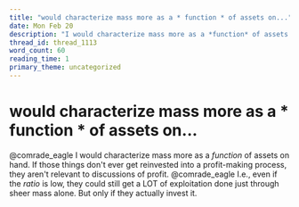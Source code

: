 ```yaml
---
title: "would characterize mass more as a * function * of assets on..."
date: Mon Feb 20
description: "I would characterize mass more as a *function* of assets on hand."
thread_id: thread_1113
word_count: 60
reading_time: 1
primary_theme: uncategorized
---
```


# would characterize mass more as a * function * of assets on...

@comrade_eagle I would characterize mass more as a *function* of assets on hand. If those things don't ever get reinvested into a profit-making process, they aren't relevant to discussions of profit. @comrade_eagle I.e., even if the *ratio* is low, they could still get a LOT of exploitation done just through sheer mass alone. But only if they actually invest it.